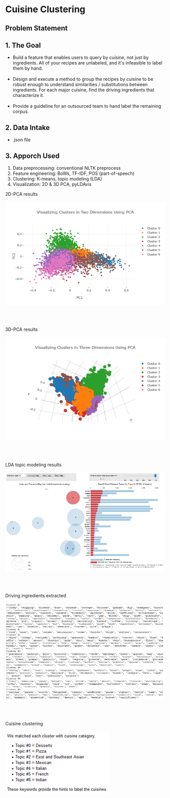 # Cuisine Clustering

## Problem Statement
## 1. The Goal

* Build a feature that enables users to query by cuisine, not just by ingredients. All of your recipes are unlabeled, and it's infeasible to label them by hand.
<br/><br/>
* Design and execute a method to group the recipes by cuisine to be robust enough to understand similarities / substitutions between ingredients. For each major cuisine, find the driving ingredients that characterize it.
<br/><br/>
* Provide a guideline for an outsourced team to hand label the remaining corpus.

## 2. Data Intake
* .json file

## 3. Apporch Used
1. Data preprocessing: conventional NLTK preprocess
2. Feature engineering: BoWs, TF-IDF, POS (part-of-speech)
3. Clustering: K-means, topic modeling (LDA)
4. Visualization: 2D & 3D PCA, pyLDAvis

2D-PCA results
<br/><br/>
![](images/2d-pca.png)
<br/><br/>
<br/><br/>

3D-PCA results
<br/><br/>
![](images/3d-pca.png)
<br/><br/>
<br/><br/>

LDA topic modeling results
<br/><br/>
![](images/lda.png)
<br/><br/>
<br/><br/>

Driving ingredients extracted
<br/><br/>
![](images/keyword.png)
<br/><br/>
<br/><br/>


Cuisine clustering
<br/><br/>
![](images/cuisine.png)
<br/><br/>
<br/><br/>




